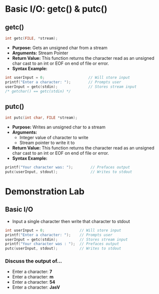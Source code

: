 # Basic I/O: getc\(\) & putc\(\)

## getc\(\)

```c
int getc(FILE, *stream);
```

* **Purpose:** Gets an unsigned char from a stream
* **Arguments:** Stream Pointer
* **Return Value:** This function returns the character read as an unsigned char cast to an int or EOF on end of file or error.
* **Syntax Example:**

```c
int userInput = 0;                    // Will store input
printf("Enter a character: ");        // Prompts user
userInput = getc(stdin);              // Stores stream input
/* getchar() == getc(stdin) */
```

## putc\(\)

```c
int putc(int char, FILE *stream);
```

* **Purpose:** Writes an unsigned char to a stream
* **Arguments:**
  * Integer value of character to write
  * Stream pointer to write it to
* **Return Value:** This function returns the character read as an unsigned char cast to an int or EOF on end of file or error. 
* **Syntax Example:**

```c
printf("Your character was: ");        // Prefaces output
putc(userInput, stdout);               // Writes to stdout
```

# Demonstration Lab

## Basic I/O

* Input a single character then write that character to stdout

```c
int userInput = 0;                // Will store input
printf("Enter a character: ");    // Prompts user
userInput = getc(stdin);          // Stores stream input
printf("Your character was : ");  // Prefaces output
putc(userInput, stdout);          // Writes to stdout
```

### Discuss the output of...

* Enter a character: **7**
* Enter a character: **m**
* Enter a character: **54**
* Enter a character: **JasV**



